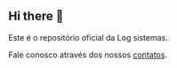 ## Hi there 👋

Este é o repositório oficial da Log sistemas.

Fale conosco através dos nossos [contatos](https://www.logsistemas.com.br/#contato).
